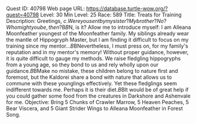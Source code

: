 Quest ID: 40798
Web page URL: https://database.turtle-wow.org/?quest=40798
Level: 30
Min Level: 25
Race: 589
Title: Treats for Training
Description: Greetings, $c. Were you sent by my sister? My brother? No? Who might you be, then?$B$B$N, is it? Allow me to introduce myself: I am Alleana Moonfeather youngest of the Moonfeather family. My siblings already wear the mantle of Hippogryph Master, but I am finding it difficult to focus on my training since my mentor...$B$BNevertheless, I must press on, for my family's reputation and in my mentor's memory! Without proper guidance, however, it is quite difficult to gauge my methods. We raise fledgling hippogryphs from a young age, so they bond to us and rely wholly upon our guidance.$B$BMake no mistake, these children belong to nature first and foremost, but the Kaldorei share a bond with nature that allows us to commune with these younglings effectively. Yet these fledglings seem indifferent towards me. Perhaps it is their diet.$B$BIt would be of great help if you could gather some food from the creatures in Darkshore and Ashenvale for me.
Objective: Bring 5 Chunks of Crawler Marrow, 5 Heaven Peaches, 5 Bear Viscera, and 5 Giant Strider Wings to Alleana Moonfeather in Forest Song.
